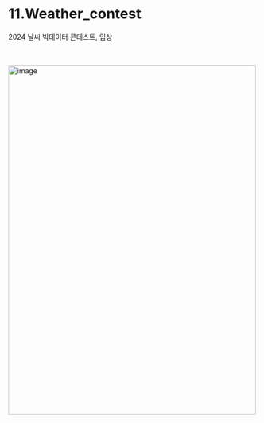 # 11.Weather_contest
2024 날씨 빅데이터 콘테스트, 입상

<br><br>
<img width="498" height="703" alt="image" src="https://github.com/user-attachments/assets/8a48cbff-7648-42c0-8c7d-ce644ddbfb74" />

